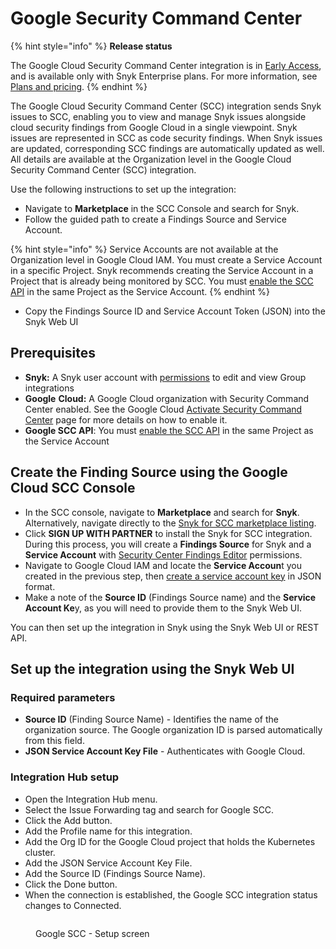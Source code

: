 # Google Security Command Center

{% hint style="info" %}
**Release status**

The Google Cloud Security Command Center integration is in [Early Access](../../getting-started/snyk-release-process.md#early-access-features), and is available only with Snyk Enterprise plans. For more information, see [Plans and pricing](https://snyk.io/plans/).
{% endhint %}

The Google Cloud Security Command Center (SCC) integration sends Snyk issues to SCC, enabling you to view and manage Snyk issues alongside cloud security findings from Google Cloud in a single viewpoint. Snyk issues are represented in SCC as code security findings. When Snyk issues are updated, corresponding SCC findings are automatically updated as well. All details are available at the Organization level in the Google Cloud Security Command Center (SCC) integration.

Use the following instructions to set up the integration:

* Navigate to **Marketplace** in the SCC Console and search for Snyk.
* Follow the guided path to create a Findings Source and Service Account.

{% hint style="info" %}
Service Accounts are not available at the Organization level in Google Cloud IAM. You must create a Service Account in a specific Project. Snyk recommends creating the Service Account in a Project that is already being monitored by SCC. You must [enable the SCC API](https://console.cloud.google.com/apis/library) in the same Project as the Service Account.
{% endhint %}

* Copy the Findings Source ID and Service Account Token (JSON) into the Snyk Web UI

## Prerequisites

* **Snyk:** A Snyk user account with [permissions](../../snyk-admin/user-roles/user-role-management.md) to edit and view Group integrations
* **Google** **Cloud:** A Google Cloud organization with Security Command Center enabled. See the Google Cloud [Activate Security Command Center](https://cloud.google.com/security-command-center/docs/activate-scc-for-an-organization) page for more details on how to enable it.
* **Google SCC API**: You must [enable the SCC API](https://console.cloud.google.com/apis/library) in the same Project as the Service Account

## Create the Finding Source using the Google Cloud SCC Console&#x20;

* In the SCC console, navigate to **Marketplace** and search for **Snyk**. Alternatively, navigate directly to the [Snyk for SCC marketplace listing](https://console.cloud.google.com/marketplace/product/snyk-marketplace/snyk-google-scc).
* Click **SIGN UP WITH PARTNER** to install the Snyk for SCC integration. During this process, you will create a **Findings Source** for Snyk and a **Service Account** with [Security Center Findings Editor](https://cloud.google.com/security-command-center/docs/access-control-org#securitycenter.findingsEditor) permissions.
* Navigate to Google Cloud IAM and locate the **Service Accoun**t you created in the previous step, then [create a service account key](https://cloud.google.com/iam/docs/keys-create-delete#creating) in JSON format.
* Make a note of the **Source ID** (Findings Source name) and the **Service Account Ke**y, as you will need to provide them to the Snyk Web UI.

You can then set up the integration in Snyk using the Snyk Web UI or REST API.

## Set up the integration using the Snyk Web UI

### **Required parameters**

* **Source ID** (Finding Source Name) - Identifies the name of the organization source. The Google organization ID is parsed automatically from this field.
* **JSON Service Account Key File** - Authenticates with Google Cloud.

### **Integration Hub setup**

* Open the Integration Hub menu.
* Select the Issue Forwarding tag and search for Google SCC.
* Click the Add button.
* Add the Profile name for this integration.
* Add the Org ID for the Google Cloud project that holds the Kubernetes cluster.
* Add the JSON Service Account Key File.
* Add the Source ID (Findings Source Name).
* Click the Done button.
* When the connection is established, the Google SCC integration status changes to Connected.

<figure><img src="https://lh7-rt.googleusercontent.com/docsz/AD_4nXfwL5JQFYq5FIQRMZxTHZYswjUr3cj-9Yb7W-fnAU25J8T8-u3jGH81ZUSTtMyUtLchzHMCCshP_5_5B3q3drJ_6sZlM1gdttTw8nDtVVuyn4Y-LDA2oqtffWCswFPqy0RyfSzQew?key=9J3dV91yICcvUevnOqzNv8VZ" alt=""><figcaption><p>Google SCC - Setup screen</p></figcaption></figure>
